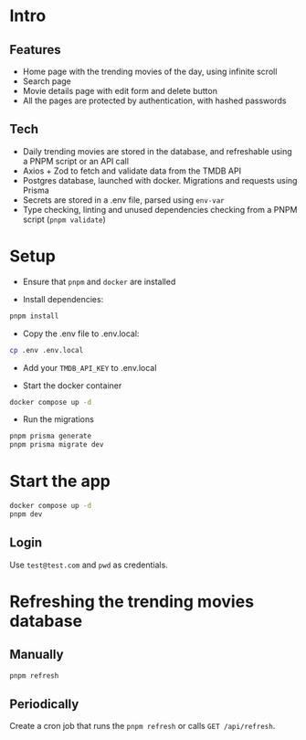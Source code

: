 # Intro

## Features

- Home page with the trending movies of the day, using infinite scroll
- Search page
- Movie details page with edit form and delete button
- All the pages are protected by authentication, with hashed passwords

## Tech

- Daily trending movies are stored in the database, and refreshable using a PNPM script or an API call
- Axios + Zod to fetch and validate data from the TMDB API
- Postgres database, launched with docker. Migrations and requests using Prisma
- Secrets are stored in a .env file, parsed using `env-var`
- Type checking, linting and unused dependencies checking from a PNPM script (`pnpm validate`)

# Setup

- Ensure that `pnpm` and `docker` are installed

- Install dependencies:

```bash
pnpm install
```

- Copy the .env file to .env.local:

```bash
cp .env .env.local
```

- Add your `TMDB_API_KEY` to .env.local

- Start the docker container

```bash
docker compose up -d
```

- Run the migrations

```bash
pnpm prisma generate
pnpm prisma migrate dev
```

# Start the app

```bash
docker compose up -d
pnpm dev
```

## Login

Use `test@test.com` and `pwd` as credentials.

# Refreshing the trending movies database

## Manually

```bash
pnpm refresh
```

## Periodically

Create a cron job that runs the `pnpm refresh` or calls `GET /api/refresh`.
